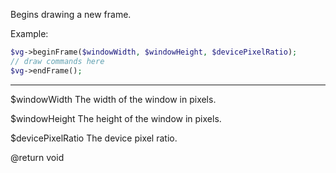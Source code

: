 Begins drawing a new frame.

Example:

```php
$vg->beginFrame($windowWidth, $windowHeight, $devicePixelRatio);
// draw commands here
$vg->endFrame();
```

---

$windowWidth The width of the window in pixels.

$windowHeight The height of the window in pixels.

$devicePixelRatio The device pixel ratio.

@return void